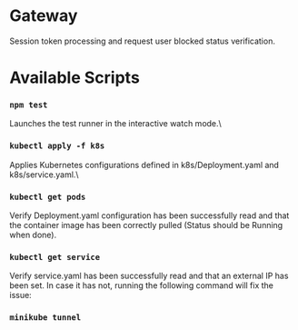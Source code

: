 # Gateway
Session token processing and request user blocked status verification.

# Available Scripts

### `npm test`

Launches the test runner in the interactive watch mode.\

### `kubectl apply -f k8s`

Applies Kubernetes configurations defined in k8s/Deployment.yaml and k8s/service.yaml.\

### `kubectl get pods`

Verify Deployment.yaml configuration has been successfully read and that the container image has been correctly pulled (Status should be Running when done).

### `kubectl get service`

Verify service.yaml has been successfully read and that an external IP has been set. In case it has not, running the following command will fix the issue:

### `minikube tunnel`
